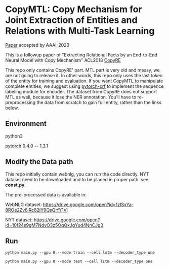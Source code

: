 # CopyMTL: Copy Mechanism for Joint Extraction of Entities and Relations with Multi-Task Learning

[Paper](https://arxiv.org/abs/1911.10438) accepted by AAAI-2020 

This is a followup paper of "Extracting Relational Facts by an End-to-End Neural Model with Copy Mechanism" ACL2018 [CopyRE](http://aclweb.org/anthology/P18-1047)

This repo only contains CopyRE' part. MTL part is very old and messy, we are not going to release it. 
In other words, this repo only uses the last token of the entity for training and evaluation. If you want CopyMTL to manipulate complete entities, we suggest using [pytorch-crf](https://pytorch-crf.readthedocs.io/en/stable/) to implement the sequence labeling module for encoder. The dataset from CopyRE does not support MTL as well, because it lose the NER annotation. You'll have to re-preprocessing the data from scratch to gain full entity, rather than the links below.


## Environment

python3

pytorch 0.4.0 -- 1.3.1

## Modify the Data path

This repo initially contain webnlg, you can run the code directly.
NYT dataset need to be downloaded and to be placed in proper path. see **const.py**.

The pre-processed data is avaliable in:

WebNLG dataset:
 https://drive.google.com/open?id=1zISxYa-8ROe2Zv8iRc82jY9QsQrfY1Vj

NYT dataset:
 https://drive.google.com/open?id=10f24s9gM7NdyO3z5OqQxJgYud4NnCJg3
 


## Run

`python main.py --gpu 0 --mode train --cell lstm --decoder_type one`

`python main.py --gpu 0 --mode test --cell lstm --decoder_type one`



